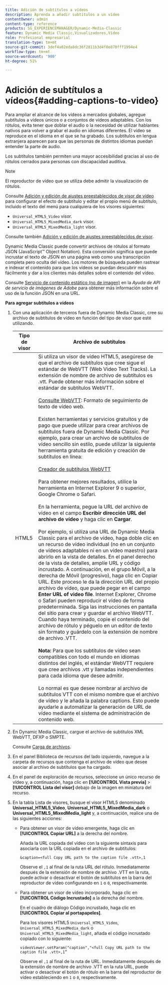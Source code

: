 ```yaml
---
title: Adición de subtítulos a vídeos
description: Aprenda a añadir subtítulos a un vídeo
contentOwner: admin
content-type: reference
products: SG_EXPERIENCEMANAGER/Dynamic-Media-Classic
feature: Dynamic Media Classic,Visualizadores,Vídeo
role: Profesional empresarial
translation-type: tm+mt
source-git-commit: 3def4a02eda8dc36f2811b3d4f0e870fff1994e4
workflow-type: tm+mt
source-wordcount: '900'
ht-degree: 51%

---
```



# Adición de subtítulos a vídeos{#adding-captions-to-video}

Para ampliar el alcance de los vídeos a mercados globales, agregue subtítulos a vídeos únicos o a conjuntos de vídeos adaptables. Con los rótulos, evita tener que doblar el audio o la necesidad de utilizar hablantes nativos para volver a grabar el audio en idiomas diferentes. El vídeo se reproduce en el idioma en el que se ha grabado. Los subtítulos en lengua extranjera aparecen para que las personas de distintos idiomas puedan entender la parte de audio.

Los subtítulos también permiten una mayor accesibilidad gracias al uso de rótulos cerrados para personas con discapacidad auditiva.

>[!NOTE]
>
>El reproductor de vídeo que se utiliza debe admitir la visualización de rótulos.

Consulte [Adición y edición de ajustes preestablecidos de visor de vídeo](previewing-videos-video-viewer.md#adding_or_editing_a_video_viewer_preset) para configurar el efecto de subtítulo y editar el propio menú de subtítulo, incluido el texto del menú para cualquiera de los visores siguientes:

* `Universal_HTML5_Video` visor.
* `Universal_HTML5_MixedMedia_dark` visor.
* `Universal_HTML5_MixedMedia_light` visor.

Consulte también [Adición y edición de ajustes preestablecidos de visor](application-setup.md#adding_and_editing_viewer_presets).

Dynamic Media Classic puede convertir archivos de rótulos al formato JSON (JavaScript™ Object Notation). Esta conversión significa que puede incrustar el texto de JSON en una página web como una transcripción completa pero oculta del vídeo. Los motores de búsqueda pueden rastrear e indexar el contenido para que los vídeos se puedan descubrir más fácilmente y dar a los clientes más detalles sobre el contenido del vídeo.

Consulte [Servicio de contenido estático (no de imagen)](https://experienceleague.adobe.com/docs/dynamic-media-developer-resources/image-serving-api/image-serving-api/c-serving-static-nonimage-contents.html?lang=en#image-serving-api) en la *Ayuda de API de servicio de imágenes de Adobe* para obtener más información sobre el uso de la función JSON en una URL.

**Para agregar subtítulos a vídeos**

1. Con una aplicación de terceros fuera de Dynamic Media Classic, cree su archivo de subtítulos de vídeo en función del tipo de visor que esté utilizando.

   | Tipo de visor | Archivo de subtítulos |
   |--- |--- |
   | HTML5 | Si utiliza un visor de vídeo HTML5, asegúrese de que el archivo de subtítulos que cree sigue el estándar de WebVTT (Web Video Text Tracks). La extensión de nombre de archivo de subtítulos es .vtt. Puede obtener más información sobre el estándar de subtítulos WebVTT.<br><br>[Consulte WebVTT](https://dev.w3.org/html5/webvtt/): Formato de seguimiento de texto de vídeo web. <br><br>Existen herramientas y servicios gratuitos y de pago que puede utilizar para crear archivos de subtítulos fuera de Dynamic Media Classic. Por ejemplo, para crear un archivo de subtítulos de vídeo sencillo sin estilo, puede utilizar la siguiente herramienta gratuita de edición y creación de subtítulos en línea: <br><br>[Creador de subtítulos WebVTT](https://testdrive-archive.azurewebsites.net/Graphics/CaptionMaker/Default.html) <br><br>Para obtener mejores resultados, utilice la herramienta en Internet Explorer 9 o superior, Google Chrome o Safari. <br><br>En la herramienta, pegue la URL del archivo de vídeo en el campo <b>Escribir dirección URL del archivo de vídeo</b> y haga clic en <b>Cargar</b>. <br><br>Por ejemplo, si utiliza una URL de Dynamic Media Classic para el archivo de vídeo, haga doble clic en un recurso de vídeo individual (no en un conjunto de vídeos adaptables ni en un vídeo maestro) para abrirlo en la vista de detalles. En el panel derecho de la vista de detalles, amplíe URL y código incrustado. A continuación, en el grupo Móvil, a la derecha de Móvil (progresivo), haga clic en Copiar URL. Este proceso le da la dirección URL del propio archivo de vídeo, que puede pegar en el campo <b>Enter URL of video file</b>. Internet Explorer, Chrome o Safari pueden reproducir el vídeo de forma predeterminada. Siga las instrucciones en pantalla del sitio para crear y guardar el archivo WebVTT. Cuando haya terminado, copie el contenido del archivo de rótulo y péguelo en un editor de texto sin formato y guárdelo con la extensión de nombre de archivo .VTT. <br><br><b>Nota:</b> Para que los subtítulos de vídeo sean compatibles con todo el mundo en idiomas distintos del inglés, el estándar WebVTT requiere que cree archivos .vtt y llamadas independientes para cada idioma que desee admitir. <br><br>Lo normal es que desee nombrar al archivo de subtítulos VTT con el mismo nombre que el archivo de vídeo y le añada la palabra captions. Esto puede ayudarle a automatizar la generación de URL de vídeo mediante el sistema de administración de contenido web. |

1. En Dynamic Media Classic, cargue el archivo de subtítulos XML WebVTT, DFXP o SMPTE.

   Consulte [Carga de archivos](uploading-files.md#uploading_files).

1. En el panel Biblioteca de recursos del lado izquierdo, navegue a la carpeta de recursos que contenga el archivo de vídeo que desee asociar al archivo de subtítulos que ha cargado.
1. En el panel de exploración de recursos, seleccione un único recurso de vídeo y, a continuación, haga clic en **[!UICONTROL Vista previa]** > **[!UICONTROL Lista del visor]** debajo de la imagen en miniatura del recurso.
1. En la tabla Lista de visores, busque el visor HTML5 denominado **Universal_HTML5_Video**, **Universal_HTML5_MixedMedia_dark** o **Universal_HTML5_MixedMedia_light** y, a continuación, realice una de las siguientes acciones:

   * Para obtener un visor de vídeo emergente, haga clic en **[!UICONTROL Copiar URL]** a la derecha del nombre.

      Añada la URL copiada del vídeo con la siguiente sintaxis para asociarla con la URL copiada en el archivo de subtítulos:

      `&caption=<full Copy URL path to the caption file .vtt>,1`

      Observe el `,1` al final de la ruta URL del rótulo. Inmediatamente después de la extensión de nombre de archivo .VTT en la ruta, puede activar o desactivar el botón de subtítulos en la barra del reproductor de vídeo configurando en `1` o `0`, respectivamente.

   * Para obtener un visor de vídeo incorporado, haga clic en **[!UICONTROL Código Incrustado]** a la derecha del nombre.

      En el cuadro de diálogo Código incrustado, haga clic en **[!UICONTROL Copiar al portapapeles]**.

      Para los visores HTML5 `Universal_HTML5_Video`, `Universal_HTML5_MixedMedia_dark` o `Universal_HTML5_MixedMedia_light`, añada el código incrustado copiado con lo siguiente:

      `videoViewer.setParam("caption","<full Copy URL path to the caption file .vtt>,1”`

      Observe el `,1` al final de la ruta de URL. Inmediatamente después de la extensión de nombre de archivo .VTT en la ruta URL, puede activar o desactivar el botón de rótulo en la barra del reproductor de vídeo estableciendo en `1` o `0`, respectivamente.

